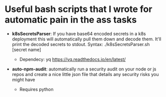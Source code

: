 Useful bash scripts that I wrote for automatic pain in the ass tasks
=====

* **k8sSecretsParser**: If you have base64 encoded secrets in a k8s deployment this will automatically pull them down and decode them. It'll print the decoded secrets to stdout. Syntax: ./k8sSecretsParser.sh [secret name]
   * Dependecy: yq
   https://yq.readthedocs.io/en/latest/

* **auto-npm-audit**: automatically run a security audit on your node or js repos and create a nice little json file that details any security risks you might have
   * Requires python
